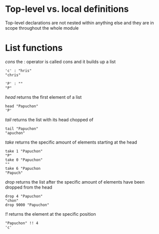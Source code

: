 # Top-level vs. local definitions
Top-level declarations are not nested within anything else and they are in scope throughout the whole module

# List functions
*cons* the : operator is called cons and it builds up a list
    
    'c' : "hris"
    "chris"

    'P' : ""
    "P"

*head* returns the first element of a list

    head "Papuchon"
    'P'

*tail* returns the list with its head chopped of

    tail "Papuchon"
    "apuchon"

*take* returns the specific amount of elements starting at the head

    take 1 "Papuchon"
    "P"
    take 0 "Papuchon"
    ""
    take 6 "Papuchon
    "Papuch"

*drop* returns the list after the specific amount of elements have been dropped from the head

    drop 4 "Papuchon"
    "chon"
    drop 9000 "Papuchon"

*!!* returns the element at the specific position

    "Papuchon" !! 4
    'c'

